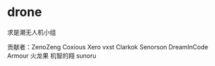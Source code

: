 drone
=====

求是潮无人机小组

贡献者：ZenoZeng Coxious Xero vxst Clarkok Senorson DreamInCode Armour 火龙果 机智的翔 sunoru 
